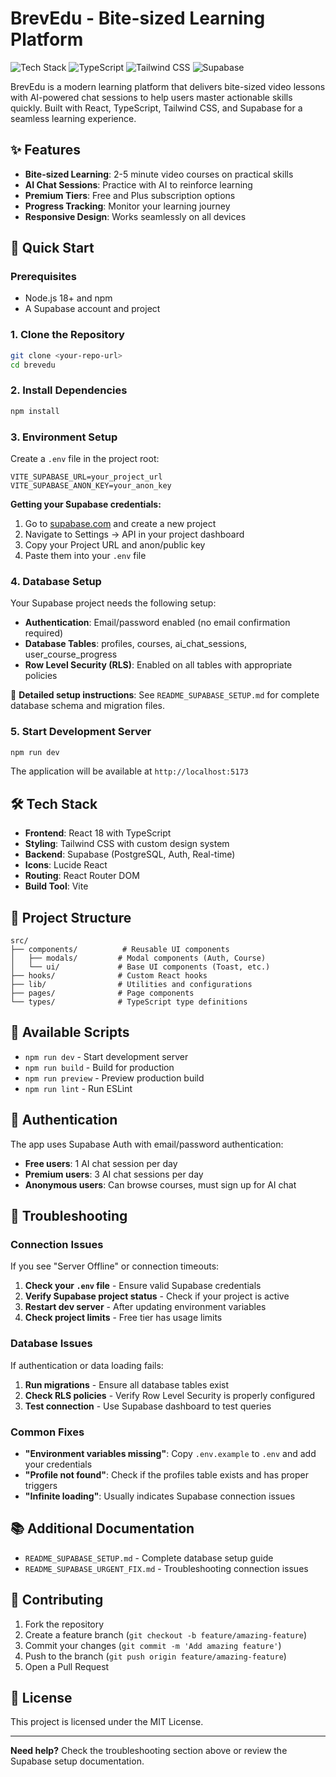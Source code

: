 # BrevEdu - Bite-sized Learning Platform

![Tech Stack](https://img.shields.io/badge/React-18.3.1-blue?logo=react)
![TypeScript](https://img.shields.io/badge/TypeScript-5.5.3-blue?logo=typescript)
![Tailwind CSS](https://img.shields.io/badge/Tailwind_CSS-3.4.1-blue?logo=tailwindcss)
![Supabase](https://img.shields.io/badge/Supabase-2.39.0-green?logo=supabase)

BrevEdu is a modern learning platform that delivers bite-sized video lessons with AI-powered chat sessions to help users master actionable skills quickly. Built with React, TypeScript, Tailwind CSS, and Supabase for a seamless learning experience.

## ✨ Features

- **Bite-sized Learning**: 2-5 minute video courses on practical skills
- **AI Chat Sessions**: Practice with AI to reinforce learning
- **Premium Tiers**: Free and Plus subscription options
- **Progress Tracking**: Monitor your learning journey
- **Responsive Design**: Works seamlessly on all devices

## 🚀 Quick Start

### Prerequisites

- Node.js 18+ and npm
- A Supabase account and project

### 1. Clone the Repository

```bash
git clone <your-repo-url>
cd brevedu
```

### 2. Install Dependencies

```bash
npm install
```

### 3. Environment Setup

Create a `.env` file in the project root:

```env
VITE_SUPABASE_URL=your_project_url
VITE_SUPABASE_ANON_KEY=your_anon_key
```

**Getting your Supabase credentials:**
1. Go to [supabase.com](https://supabase.com) and create a new project
2. Navigate to Settings → API in your project dashboard
3. Copy your Project URL and anon/public key
4. Paste them into your `.env` file

### 4. Database Setup

Your Supabase project needs the following setup:

- **Authentication**: Email/password enabled (no email confirmation required)
- **Database Tables**: profiles, courses, ai_chat_sessions, user_course_progress
- **Row Level Security (RLS)**: Enabled on all tables with appropriate policies

📖 **Detailed setup instructions**: See `README_SUPABASE_SETUP.md` for complete database schema and migration files.

### 5. Start Development Server

```bash
npm run dev
```

The application will be available at `http://localhost:5173`

## 🛠️ Tech Stack

- **Frontend**: React 18 with TypeScript
- **Styling**: Tailwind CSS with custom design system
- **Backend**: Supabase (PostgreSQL, Auth, Real-time)
- **Icons**: Lucide React
- **Routing**: React Router DOM
- **Build Tool**: Vite

## 📁 Project Structure

```
src/
├── components/          # Reusable UI components
│   ├── modals/         # Modal components (Auth, Course)
│   └── ui/             # Base UI components (Toast, etc.)
├── hooks/              # Custom React hooks
├── lib/                # Utilities and configurations
├── pages/              # Page components
└── types/              # TypeScript type definitions
```

## 🔧 Available Scripts

- `npm run dev` - Start development server
- `npm run build` - Build for production
- `npm run preview` - Preview production build
- `npm run lint` - Run ESLint

## 🔐 Authentication

The app uses Supabase Auth with email/password authentication:

- **Free users**: 1 AI chat session per day
- **Premium users**: 3 AI chat sessions per day
- **Anonymous users**: Can browse courses, must sign up for AI chat

## 🚨 Troubleshooting

### Connection Issues

If you see "Server Offline" or connection timeouts:

1. **Check your `.env` file** - Ensure valid Supabase credentials
2. **Verify Supabase project status** - Check if your project is active
3. **Restart dev server** - After updating environment variables
4. **Check project limits** - Free tier has usage limits

### Database Issues

If authentication or data loading fails:

1. **Run migrations** - Ensure all database tables exist
2. **Check RLS policies** - Verify Row Level Security is properly configured
3. **Test connection** - Use Supabase dashboard to test queries

### Common Fixes

- **"Environment variables missing"**: Copy `.env.example` to `.env` and add your credentials
- **"Profile not found"**: Check if the profiles table exists and has proper triggers
- **"Infinite loading"**: Usually indicates Supabase connection issues

## 📚 Additional Documentation

- `README_SUPABASE_SETUP.md` - Complete database setup guide
- `README_SUPABASE_URGENT_FIX.md` - Troubleshooting connection issues

## 🤝 Contributing

1. Fork the repository
2. Create a feature branch (`git checkout -b feature/amazing-feature`)
3. Commit your changes (`git commit -m 'Add amazing feature'`)
4. Push to the branch (`git push origin feature/amazing-feature`)
5. Open a Pull Request

## 📄 License

This project is licensed under the MIT License.

---

**Need help?** Check the troubleshooting section above or review the Supabase setup documentation.